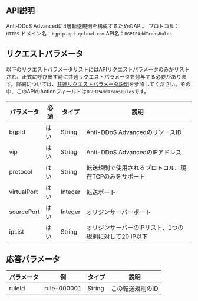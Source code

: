 

## API説明
Anti-DDoS Advancedに4層転送規則を構成するためのAPI。
プロトコル：`HTTPS`
ドメイン名：`bgpip.api.qcloud.com`
API名：`BGPIPAddTransRules`

## リクエストパラメータ
以下のリクエストパラメータリストにはAPIリクエストパラメータのみがリストされ、正式に呼び出す時に共通リクエストパラメータを付与する必要があります。詳細については、[共通リクエストパラメータ説明](https://cloud.tencent.com/document/product/1014/31224)を参照してください。その中、このAPIのActionフィールドは`BGPIPAddTransRules`です。

| パラメータ | 必須 | タイプ | 説明 |
|---------|---------|---------|---------|
| bgpId | はい | String | Anti-DDoS AdvancedのリソースID |
| vip | はい | String | Anti-DDoS AdvancedのIPアドレス |
| protocol | はい | String | 転送規則で使用されるプロトコル、現在TCPのみをサポート |
| virtualPort | はい | Integer | 転送ポート |
| sourcePort | はい | Integer | オリジンサーバーポート |
| ipList | はい | String | オリジンサーバーのIPリスト、1つの規則に対して20 IP以下 |

## 応答パラメータ
| パラメータ | 例 | タイプ |	説明 |
|---------|---------|---------|---------|
| ruleId | rule-000001 | String | この転送規則のID |


